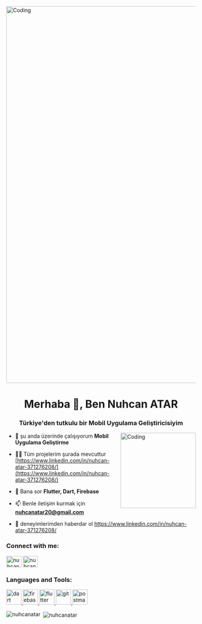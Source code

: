 
<img align="center" alt="Coding" width="1000" src="https://1.bp.blogspot.com/-7A4WynwLsMw/XbBpCXG8fHI/AAAAAAAAMt4/uOa1bpLskYgrwGbllhSu2SDj_Mig8SXJQCLcBGAsYHQ/s1600/2000_600px.gif"/>

<h1 align="center">Merhaba 👋, Ben Nuhcan ATAR</h1>
<h3 align="center">Türkiye'den tutkulu bir Mobil Uygulama Geliştiricisiyim</h3>

<img align="right" alt="Coding" width="200" src="https://firebasestorage.googleapis.com/v0/b/blogdb-6ac10.appspot.com/o/aaaaa.PNG?alt=media&token=e011e608-c392-4827-be82-b0358d370fd4"/>




- 🔭 şu anda üzerinde çalışıyorum **Mobil Uygulama Geliştirme**

- 👨‍💻 Tüm projelerim şurada mevcuttur [https://www.linkedin.com/in/nuhcan-atar-371276208/](https://www.linkedin.com/in/nuhcan-atar-371276208/)

- 💬 Bana sor **Flutter, Dart, Firebase**

- 📫 Benle iletişim kurmak için **nuhcanatar20@gmail.com**

- 📄 deneyimlerimden haberdar ol https://www.linkedin.com/in/nuhcan-atar-371276208/

<h3 align="left">Connect with me:</h3>
<p align="left">
<a href="https://twitter.com/nuhcanatar0" target="blank"><img align="center" src="https://raw.githubusercontent.com/rahuldkjain/github-profile-readme-generator/master/src/images/icons/Social/twitter.svg" alt="nuhcanatar0" height="30" width="40" /></a>
<a href="https://instagram.com/nuhcan_atar" target="blank"><img align="center" src="https://raw.githubusercontent.com/rahuldkjain/github-profile-readme-generator/master/src/images/icons/Social/instagram.svg" alt="nuhcan_atar" height="30" width="40" /></a>
</p>

<h3 align="left">Languages and Tools:</h3>
<p align="left"> <a href="https://dart.dev" target="_blank" rel="noreferrer"> <img src="https://www.vectorlogo.zone/logos/dartlang/dartlang-icon.svg" alt="dart" width="40" height="40"/> </a> <a href="https://firebase.google.com/" target="_blank" rel="noreferrer"> <img src="https://www.vectorlogo.zone/logos/firebase/firebase-icon.svg" alt="firebase" width="40" height="40"/> </a> <a href="https://flutter.dev" target="_blank" rel="noreferrer"> <img src="https://www.vectorlogo.zone/logos/flutterio/flutterio-icon.svg" alt="flutter" width="40" height="40"/> </a> <a href="https://git-scm.com/" target="_blank" rel="noreferrer"> <img src="https://www.vectorlogo.zone/logos/git-scm/git-scm-icon.svg" alt="git" width="40" height="40"/> </a> <a href="https://postman.com" target="_blank" rel="noreferrer"> <img src="https://www.vectorlogo.zone/logos/getpostman/getpostman-icon.svg" alt="postman" width="40" height="40"/> </a> </p>

<p><img align="left" src="https://github-readme-stats.vercel.app/api/top-langs?username=nuhcanatar&show_icons=true&locale=en&layout=compact" alt="nuhcanatar" /></p>

<p>&nbsp;<img align="center" src="https://github-readme-stats.vercel.app/api?username=nuhcanatar&show_icons=true&locale=en" alt="nuhcanatar" /></p>
